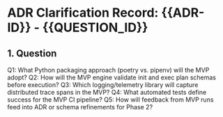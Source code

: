 # ADR Clarification Record: {{ADR-ID}} - {{QUESTION_ID}}

## 1. Question

Q1: What Python packaging approach (poetry vs. pipenv) will the MVP adopt?
Q2: How will the MVP engine validate init and exec plan schemas before execution?
Q3: Which logging/telemetry library will capture distributed trace spans in the MVP?
Q4: What automated tests define success for the MVP CI pipeline?
Q5: How will feedback from MVP runs feed into ADR or schema refinements for Phase 2?
